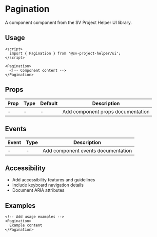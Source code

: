 # Pagination

A component component from the SV Project Helper UI library.

## Usage

```svelte
<script>
  import { Pagination } from '@sv-project-helper/ui';
</script>

<Pagination>
  <!-- Component content -->
</Pagination>
```

## Props

| Prop | Type | Default | Description |
|------|------|---------|-------------|
| - | - | - | Add component props documentation |

## Events

| Event | Type | Description |
|-------|------|-------------|
| - | - | Add component events documentation |

## Accessibility

- Add accessibility features and guidelines
- Include keyboard navigation details
- Document ARIA attributes

## Examples

```svelte
<!-- Add usage examples -->
<Pagination>
  Example content
</Pagination>
```